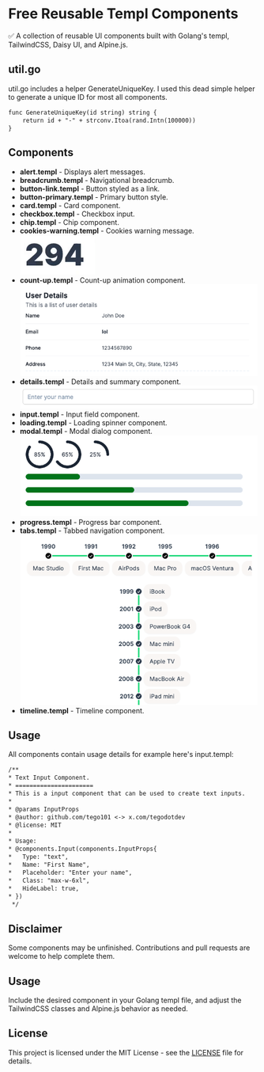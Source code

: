 # Free Reusable Templ Components
✅ A collection of reusable UI components built with Golang's templ, TailwindCSS, Daisy UI, and Alpine.js.

## util.go

util.go includes a helper GenerateUniqueKey. I used this dead simple helper to generate a unique ID for most all components.

```
func GenerateUniqueKey(id string) string {
	return id + "-" + strconv.Itoa(rand.Intn(100000))
}
```

## Components

- **alert.templ** - Displays alert messages.
- **breadcrumb.templ** - Navigational breadcrumb.
- **button-link.templ** - Button styled as a link.
- **button-primary.templ** - Primary button style.
- **card.templ** - Card component.
- **checkbox.templ** - Checkbox input.
- **chip.templ** - Chip component.
- **cookies-warning.templ** - Cookies warning message.
\
![count up component](https://github.com/tego101/templ_components/blob/main/images/count-up.gif)
- **count-up.templ** - Count-up animation component.
\
![count up component](https://github.com/tego101/templ_components/blob/main/images/detail-list.png)
- **details.templ** - Details and summary component.
\
![count up component](https://github.com/tego101/templ_components/blob/main/images/input.png)
- **input.templ** - Input field component.
- **loading.templ** - Loading spinner component.
- **modal.templ** - Modal dialog component.
\
![count up component](https://github.com/tego101/templ_components/blob/main/images/progress.png)
- **progress.templ** - Progress bar component.
- **tabs.templ** - Tabbed navigation component.
\
![count up component](https://github.com/tego101/templ_components/blob/main/images/time-line.png)
- **timeline.templ** - Timeline component.

## Usage

All components contain usage details for example here's input.templ:

```
/**
* Text Input Component.
* ======================
* This is a input component that can be used to create text inputs.
*
* @params InputProps
* @author: github.com/tego101 <-> x.com/tegodotdev
* @license: MIT
*
* Usage:
* @components.Input(components.InputProps{
*   Type: "text",
*   Name: "First Name",
*   Placeholder: "Enter your name",
*   Class: "max-w-6xl",
*   HideLabel: true,
* })
 */
```

## Disclaimer

Some components may be unfinished. Contributions and pull requests are welcome to help complete them.

## Usage

Include the desired component in your Golang templ file, and adjust the TailwindCSS classes and Alpine.js behavior as needed.

## License

This project is licensed under the MIT License - see the [LICENSE](LICENSE) file for details.

